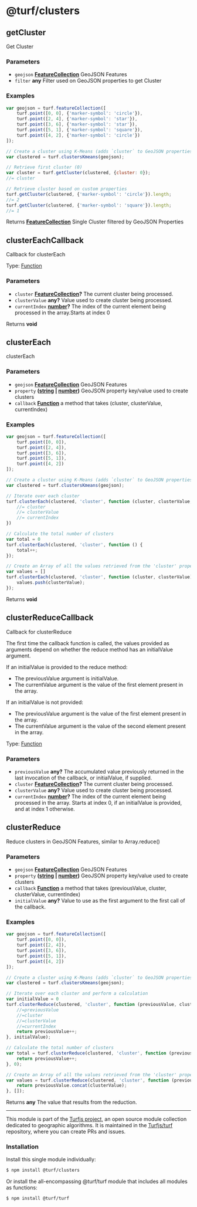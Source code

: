 # @turf/clusters

<!-- Generated by documentation.js. Update this documentation by updating the source code. -->

## getCluster

Get Cluster

### Parameters

*   `geojson` **[FeatureCollection][1]** GeoJSON Features
*   `filter` **any** Filter used on GeoJSON properties to get Cluster

### Examples

```javascript
var geojson = turf.featureCollection([
    turf.point([0, 0], {'marker-symbol': 'circle'}),
    turf.point([2, 4], {'marker-symbol': 'star'}),
    turf.point([3, 6], {'marker-symbol': 'star'}),
    turf.point([5, 1], {'marker-symbol': 'square'}),
    turf.point([4, 2], {'marker-symbol': 'circle'})
]);

// Create a cluster using K-Means (adds `cluster` to GeoJSON properties)
var clustered = turf.clustersKmeans(geojson);

// Retrieve first cluster (0)
var cluster = turf.getCluster(clustered, {cluster: 0});
//= cluster

// Retrieve cluster based on custom properties
turf.getCluster(clustered, {'marker-symbol': 'circle'}).length;
//= 2
turf.getCluster(clustered, {'marker-symbol': 'square'}).length;
//= 1
```

Returns **[FeatureCollection][1]** Single Cluster filtered by GeoJSON Properties

## clusterEachCallback

Callback for clusterEach

Type: [Function][2]

### Parameters

*   `cluster` **[FeatureCollection][1]?** The current cluster being processed.
*   `clusterValue` **any?** Value used to create cluster being processed.
*   `currentIndex` **[number][3]?** The index of the current element being processed in the array.Starts at index 0

Returns **void**&#x20;

## clusterEach

clusterEach

### Parameters

*   `geojson` **[FeatureCollection][1]** GeoJSON Features
*   `property` **([string][4] | [number][3])** GeoJSON property key/value used to create clusters
*   `callback` **[Function][2]** a method that takes (cluster, clusterValue, currentIndex)

### Examples

```javascript
var geojson = turf.featureCollection([
    turf.point([0, 0]),
    turf.point([2, 4]),
    turf.point([3, 6]),
    turf.point([5, 1]),
    turf.point([4, 2])
]);

// Create a cluster using K-Means (adds `cluster` to GeoJSON properties)
var clustered = turf.clustersKmeans(geojson);

// Iterate over each cluster
turf.clusterEach(clustered, 'cluster', function (cluster, clusterValue, currentIndex) {
    //= cluster
    //= clusterValue
    //= currentIndex
})

// Calculate the total number of clusters
var total = 0
turf.clusterEach(clustered, 'cluster', function () {
    total++;
});

// Create an Array of all the values retrieved from the 'cluster' property
var values = []
turf.clusterEach(clustered, 'cluster', function (cluster, clusterValue) {
    values.push(clusterValue);
});
```

Returns **void**&#x20;

## clusterReduceCallback

Callback for clusterReduce

The first time the callback function is called, the values provided as arguments depend
on whether the reduce method has an initialValue argument.

If an initialValue is provided to the reduce method:

*   The previousValue argument is initialValue.
*   The currentValue argument is the value of the first element present in the array.

If an initialValue is not provided:

*   The previousValue argument is the value of the first element present in the array.
*   The currentValue argument is the value of the second element present in the array.

Type: [Function][2]

### Parameters

*   `previousValue` **any?** The accumulated value previously returned in the last invocation
    of the callback, or initialValue, if supplied.
*   `cluster` **[FeatureCollection][1]?** The current cluster being processed.
*   `clusterValue` **any?** Value used to create cluster being processed.
*   `currentIndex` **[number][3]?** The index of the current element being processed in the
    array. Starts at index 0, if an initialValue is provided, and at index 1 otherwise.

## clusterReduce

Reduce clusters in GeoJSON Features, similar to Array.reduce()

### Parameters

*   `geojson` **[FeatureCollection][1]** GeoJSON Features
*   `property` **([string][4] | [number][3])** GeoJSON property key/value used to create clusters
*   `callback` **[Function][2]** a method that takes (previousValue, cluster, clusterValue, currentIndex)
*   `initialValue` **any?** Value to use as the first argument to the first call of the callback.

### Examples

```javascript
var geojson = turf.featureCollection([
    turf.point([0, 0]),
    turf.point([2, 4]),
    turf.point([3, 6]),
    turf.point([5, 1]),
    turf.point([4, 2])
]);

// Create a cluster using K-Means (adds `cluster` to GeoJSON properties)
var clustered = turf.clustersKmeans(geojson);

// Iterate over each cluster and perform a calculation
var initialValue = 0
turf.clusterReduce(clustered, 'cluster', function (previousValue, cluster, clusterValue, currentIndex) {
    //=previousValue
    //=cluster
    //=clusterValue
    //=currentIndex
    return previousValue++;
}, initialValue);

// Calculate the total number of clusters
var total = turf.clusterReduce(clustered, 'cluster', function (previousValue) {
    return previousValue++;
}, 0);

// Create an Array of all the values retrieved from the 'cluster' property
var values = turf.clusterReduce(clustered, 'cluster', function (previousValue, cluster, clusterValue) {
    return previousValue.concat(clusterValue);
}, []);
```

Returns **any** The value that results from the reduction.

[1]: https://tools.ietf.org/html/rfc7946#section-3.3

[2]: https://developer.mozilla.org/docs/Web/JavaScript/Reference/Statements/function

[3]: https://developer.mozilla.org/docs/Web/JavaScript/Reference/Global_Objects/Number

[4]: https://developer.mozilla.org/docs/Web/JavaScript/Reference/Global_Objects/String

<!-- This file is automatically generated. Please don't edit it directly. If you find an error, edit the source file of the module in question (likely index.js or index.ts), and re-run "yarn docs" from the root of the turf project. -->

---

This module is part of the [Turfjs project](https://turfjs.org/), an open source module collection dedicated to geographic algorithms. It is maintained in the [Turfjs/turf](https://github.com/Turfjs/turf) repository, where you can create PRs and issues.

### Installation

Install this single module individually:

```sh
$ npm install @turf/clusters
```

Or install the all-encompassing @turf/turf module that includes all modules as functions:

```sh
$ npm install @turf/turf
```
